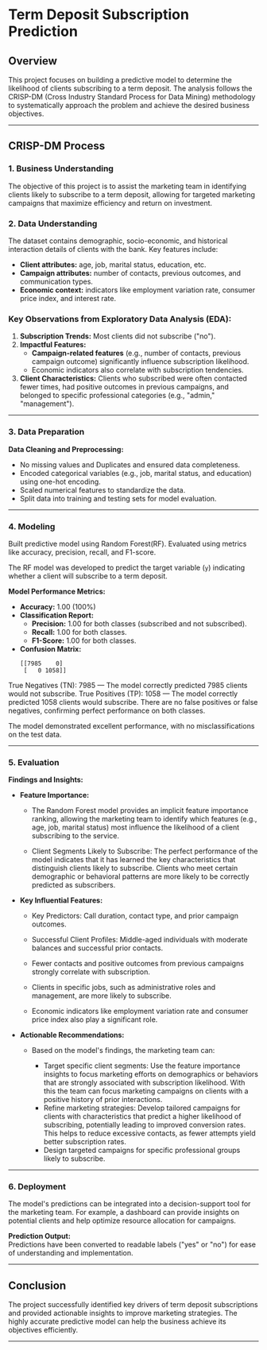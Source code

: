 # Term Deposit Subscription Prediction  

## Overview  

This project focuses on building a predictive model to determine the likelihood of clients subscribing to a term deposit. The analysis follows the CRISP-DM (Cross Industry Standard Process for Data Mining) methodology to systematically approach the problem and achieve the desired business objectives.  

---

## CRISP-DM Process  

### 1. Business Understanding  

The objective of this project is to assist the marketing team in identifying clients likely to subscribe to a term deposit, allowing for targeted marketing campaigns that maximize efficiency and return on investment.  


### 2. Data Understanding  

The dataset contains demographic, socio-economic, and historical interaction details of clients with the bank. Key features include:  
- **Client attributes:** age, job, marital status, education, etc.  
- **Campaign attributes:** number of contacts, previous outcomes, and communication types.  
- **Economic context:** indicators like employment variation rate, consumer price index, and interest rate.  

### Key Observations from Exploratory Data Analysis (EDA):  
1. **Subscription Trends:** Most clients did not subscribe ("no").  
2. **Impactful Features:**  
   - **Campaign-related features** (e.g., number of contacts, previous campaign outcome) significantly influence subscription likelihood.  
   - Economic indicators also correlate with subscription tendencies.  
3. **Client Characteristics:** Clients who subscribed were often contacted fewer times, had positive outcomes in previous campaigns, and belonged to specific professional categories (e.g., "admin," "management").  

---

### 3. Data Preparation  

**Data Cleaning and Preprocessing:**  
- No missing values and Duplicates and ensured data completeness.  
- Encoded categorical variables (e.g., job, marital status, and education) using one-hot encoding.  
- Scaled numerical features to standardize the data.  
- Split data into training and testing sets for model evaluation.  

---

### 4. Modeling  

Built predictive model using Random Forest(RF).
Evaluated using metrics like accuracy, precision, recall, and F1-score.


The RF model was developed to predict the target variable (`y`) indicating whether a client will subscribe to a term deposit.  

**Model Performance Metrics:**  
- **Accuracy:** 1.00 (100%)  
- **Classification Report:**  
  - **Precision:** 1.00 for both classes (subscribed and not subscribed).  
  - **Recall:** 1.00 for both classes.  
  - **F1-Score:** 1.00 for both classes.  
- **Confusion Matrix:**  
  ```
  [[7985    0]
   [   0 1058]]
  ```  

True Negatives (TN): 7985 — The model correctly predicted 7985 clients would not subscribe.
True Positives (TP): 1058 — The model correctly predicted 1058 clients would subscribe.
There are no false positives or false negatives, confirming perfect performance on both classes.

The model demonstrated excellent performance, with no misclassifications on the test data.  

---

### 5. Evaluation  

**Findings and Insights:**  

  - **Feature Importance:**
    - The Random Forest model provides an implicit feature importance ranking, allowing the marketing team to identify which features (e.g., age, job, marital status) most influence the likelihood of a client subscribing to the service.

     - Client Segments Likely to Subscribe: The perfect performance of the model indicates that it has learned the key characteristics that distinguish clients likely to subscribe. Clients who meet certain demographic or behavioral patterns are more likely to be correctly predicted as subscribers.

- **Key Influential Features:**  

    - Key Predictors: Call duration, contact type, and prior campaign outcomes.
    - Successful Client Profiles: Middle-aged individuals with moderate balances and successful prior contacts.

  - Fewer contacts and positive outcomes from previous campaigns strongly correlate with subscription.  
  - Clients in specific jobs, such as administrative roles and management, are more likely to subscribe.  
  - Economic indicators like employment variation rate and consumer price index also play a significant role.  

- **Actionable Recommendations:** 

  - Based on the model's findings, the marketing team can:

     - Target specific client segments:  Use the feature importance insights to focus marketing efforts on demographics or behaviors that are strongly associated with subscription likelihood. With this the team can focus marketing campaigns on clients with a positive history of prior interactions.  
    - Refine marketing strategies: Develop tailored campaigns for clients with characteristics that predict a higher likelihood of subscribing, potentially leading to improved conversion rates. This helps to reduce excessive contacts, as fewer attempts yield better subscription rates.  
    - Design targeted campaigns for specific professional groups likely to subscribe. 
 

---

### 6. Deployment  

The model's predictions can be integrated into a decision-support tool for the marketing team. For example, a dashboard can provide insights on potential clients and help optimize resource allocation for campaigns.  

**Prediction Output:**  
Predictions have been converted to readable labels ("yes" or "no") for ease of understanding and implementation.  

---

## Conclusion  

The project successfully identified key drivers of term deposit subscriptions and provided actionable insights to improve marketing strategies. The highly accurate predictive model can help the business achieve its objectives efficiently.  

---
